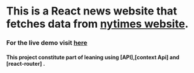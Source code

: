 # This is a React news website that fetches data from [nytimes website](https://api.nytimes.com).
### For the live demo visit [here](https://newsline-57c20.web.app/)

#### This project constitute part of leaning using [API],[context Api] and [react-router] .


